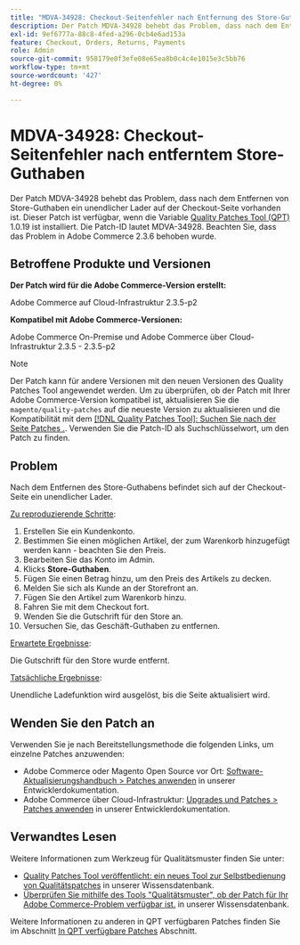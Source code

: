 ```yaml
---
title: "MDVA-34928: Checkout-Seitenfehler nach Entfernung des Store-Guthabens"
description: Der Patch MDVA-34928 behebt das Problem, dass nach dem Entfernen von Store-Guthaben ein unendlicher Lader auf der Checkout-Seite vorhanden ist. Dieser Patch ist verfügbar, wenn das [Quality Patches Tool (QPT)](/help/announcements/adobe-commerce-announcements/magento-quality-patches-released-new-tool-to-self-serve-quality-patches.md) 1.0.19 installiert ist. Die Patch-ID lautet MDVA-34928. Beachten Sie, dass das Problem in Adobe Commerce 2.3.6 behoben wurde.
exl-id: 9ef6777a-88c8-4fed-a296-0cb4e6ad153a
feature: Checkout, Orders, Returns, Payments
role: Admin
source-git-commit: 958179e0f3efe08e65ea8b0c4c4e1015e3c5bb76
workflow-type: tm+mt
source-wordcount: '427'
ht-degree: 0%

---
```


# MDVA-34928: Checkout-Seitenfehler nach entferntem Store-Guthaben

Der Patch MDVA-34928 behebt das Problem, dass nach dem Entfernen von Store-Guthaben ein unendlicher Lader auf der Checkout-Seite vorhanden ist. Dieser Patch ist verfügbar, wenn die Variable [Quality Patches Tool (QPT)](/help/announcements/adobe-commerce-announcements/magento-quality-patches-released-new-tool-to-self-serve-quality-patches.md) 1.0.19 ist installiert. Die Patch-ID lautet MDVA-34928. Beachten Sie, dass das Problem in Adobe Commerce 2.3.6 behoben wurde.

## Betroffene Produkte und Versionen

**Der Patch wird für die Adobe Commerce-Version erstellt:**

Adobe Commerce auf Cloud-Infrastruktur 2.3.5-p2

**Kompatibel mit Adobe Commerce-Versionen:**

Adobe Commerce On-Premise und Adobe Commerce über Cloud-Infrastruktur 2.3.5 - 2.3.5-p2

>[!NOTE]
>
>Der Patch kann für andere Versionen mit den neuen Versionen des Quality Patches Tool angewendet werden. Um zu überprüfen, ob der Patch mit Ihrer Adobe Commerce-Version kompatibel ist, aktualisieren Sie die `magento/quality-patches` auf die neueste Version zu aktualisieren und die Kompatibilität mit dem [[!DNL Quality Patches Tool]: Suchen Sie nach der Seite Patches .](https://devdocs.magento.com/quality-patches/tool.html#patch-grid). Verwenden Sie die Patch-ID als Suchschlüsselwort, um den Patch zu finden.

## Problem

Nach dem Entfernen des Store-Guthabens befindet sich auf der Checkout-Seite ein unendlicher Lader.

<u>Zu reproduzierende Schritte</u>:

1. Erstellen Sie ein Kundenkonto.
1. Bestimmen Sie einen möglichen Artikel, der zum Warenkorb hinzugefügt werden kann - beachten Sie den Preis.
1. Bearbeiten Sie das Konto im Admin.
1. Klicks **Store-Guthaben**.
1. Fügen Sie einen Betrag hinzu, um den Preis des Artikels zu decken.
1. Melden Sie sich als Kunde an der Storefront an.
1. Fügen Sie den Artikel zum Warenkorb hinzu.
1. Fahren Sie mit dem Checkout fort.
1. Wenden Sie die Gutschrift für den Store an.
1. Versuchen Sie, das Geschäft-Guthaben zu entfernen.

<u>Erwartete Ergebnisse</u>:

Die Gutschrift für den Store wurde entfernt.

<u>Tatsächliche Ergebnisse</u>:

Unendliche Ladefunktion wird ausgelöst, bis die Seite aktualisiert wird.

## Wenden Sie den Patch an

Verwenden Sie je nach Bereitstellungsmethode die folgenden Links, um einzelne Patches anzuwenden:

* Adobe Commerce oder Magento Open Source vor Ort: [Software-Aktualisierungshandbuch > Patches anwenden](https://devdocs.magento.com/guides/v2.4/comp-mgr/patching/mqp.html) in unserer Entwicklerdokumentation.
* Adobe Commerce über Cloud-Infrastruktur: [Upgrades und Patches > Patches anwenden](https://devdocs.magento.com/cloud/project/project-patch.html) in unserer Entwicklerdokumentation.

## Verwandtes Lesen

Weitere Informationen zum Werkzeug für Qualitätsmuster finden Sie unter:

* [Quality Patches Tool veröffentlicht: ein neues Tool zur Selbstbedienung von Qualitätspatches](/help/announcements/adobe-commerce-announcements/magento-quality-patches-released-new-tool-to-self-serve-quality-patches.md) in unserer Wissensdatenbank.
* [Überprüfen Sie mithilfe des Tools &quot;Qualitätsmuster&quot;, ob der Patch für Ihr Adobe Commerce-Problem verfügbar ist.](/help/support-tools/patches-available-in-qpt-tool/check-patch-for-magento-issue-with-magento-quality-patches.md) in unserer Wissensdatenbank.

Weitere Informationen zu anderen in QPT verfügbaren Patches finden Sie im Abschnitt [In QPT verfügbare Patches](https://support.magento.com/hc/en-us/sections/360010506631-Patches-available-in-QPT-tool-) Abschnitt.
